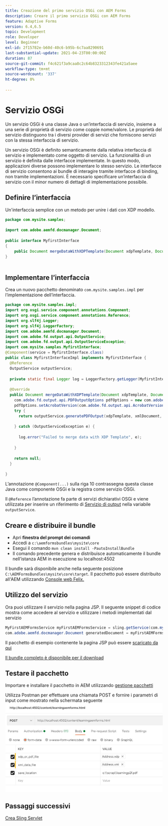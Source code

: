 ```yaml
---
title: Creazione del primo servizio OSGi con AEM Forms
description: Creare il primo servizio OSGi con AEM Forms
feature: Adaptive Forms
version: 6.4,6.5
topic: Development
role: Developer
level: Beginner
exl-id: 2f15782e-b60d-40c6-b95b-6c7aa8290691
last-substantial-update: 2021-04-23T00:00:00Z
duration: 87
source-git-commit: f4c621f3a9caa8c2c64b8323312343fe421a5aee
workflow-type: tm+mt
source-wordcount: '337'
ht-degree: 0%

---
```


# Servizio OSGi

Un servizio OSGi è una classe Java o un’interfaccia di servizio, insieme a una serie di proprietà di servizio come coppie nome/valore. Le proprietà del servizio distinguono tra i diversi provider di servizi che forniscono servizi con la stessa interfaccia di servizio.

Un servizio OSGi è definito semanticamente dalla relativa interfaccia di servizio e implementato come oggetto di servizio. La funzionalità di un servizio è definita dalle interfacce implementate. In questo modo, applicazioni diverse possono implementare lo stesso servizio. Le interfacce di servizio consentono ai bundle di interagire tramite interfacce di binding, non tramite implementazioni. È necessario specificare un’interfaccia di servizio con il minor numero di dettagli di implementazione possibile.

## Definire l’interfaccia

Un&#39;interfaccia semplice con un metodo per unire i dati con <span class="x x-first x-last">XDP</span> modello.

```java
package com.mysite.samples;

import com.adobe.aemfd.docmanager.Document;

public interface MyfirstInterface
{
    public Document mergeDataWithXDPTemplate(Document xdpTemplate, Document xmlDocument);
}
 
```

## Implementare l’interfaccia

Crea un nuovo pacchetto denominato `com.mysite.samples.impl` per l’implementazione dell’interfaccia.

```java
package com.mysite.samples.impl;
import org.osgi.service.component.annotations.Component;
import org.osgi.service.component.annotations.Reference;
import org.slf4j.Logger;
import org.slf4j.LoggerFactory;
import com.adobe.aemfd.docmanager.Document;
import com.adobe.fd.output.api.OutputService;
import com.adobe.fd.output.api.OutputServiceException;
import com.mysite.samples.MyfirstInterface;
@Component(service = MyfirstInterface.class)
public class MyfirstInterfaceImpl implements MyfirstInterface {
  @Reference
  OutputService outputService;

  private static final Logger log = LoggerFactory.getLogger(MyfirstInterfaceImpl.class);

  @Override
  public Document mergeDataWithXDPTemplate(Document xdpTemplate, Document xmlDocument) {
    com.adobe.fd.output.api.PDFOutputOptions pdfOptions = new com.adobe.fd.output.api.PDFOutputOptions();
    pdfOptions.setAcrobatVersion(com.adobe.fd.output.api.AcrobatVersion.Acrobat_11);
    try {
      return outputService.generatePDFOutput(xdpTemplate, xmlDocument, pdfOptions);

    } catch (OutputServiceException e) {

      log.error("Failed to merge data with XDP Template", e);

    }

    return null;
  }

}
```

L’annotazione `@Component(...)` sulla riga 10 contrassegna questa classe Java come componente OSGi e la registra come servizio OSGi.

Il `@Reference` l’annotazione fa parte di servizi dichiarativi OSGi e viene utilizzata per inserire un riferimento di [Servizio di output](https://helpx.adobe.com/experience-manager/6-5/forms/javadocs/index.html?com/adobe/fd/output/api/OutputService.html) nella variabile `outputService`.


## Creare e distribuire il bundle

* Apri **finestra del prompt dei comandi**
* Accedi a `c:\aemformsbundles\mysite\core`
* Esegui il comando `mvn clean install -PautoInstallBundle`
* Il comando precedente genera e distribuisce automaticamente il bundle nell’istanza AEM in esecuzione su localhost:4502

Il bundle sarà disponibile anche nella seguente posizione `C:\AEMFormsBundles\mysite\core\target`. Il pacchetto può essere distribuito all&#39;AEM utilizzando [Console web Felix.](http://localhost:4502/system/console/bundles)

## Utilizzo del servizio

Ora puoi utilizzare il servizio nella pagina JSP. Il seguente snippet di codice mostra come accedere al servizio e utilizzare i metodi implementati dal servizio

```java
MyFirstAEMFormsService myFirstAEMFormsService = sling.getService(com.mysite.samples.MyFirstAEMFormsService.class);
com.adobe.aemfd.docmanager.Document generatedDocument = myFirstAEMFormsService.mergeDataWithXDPTemplate(xdp_or_pdf_template,xmlDocument);
```

Il pacchetto di esempio contenente la pagina JSP può essere [scaricato da qui](assets/learning_aem_forms.zip)

[Il bundle completo è disponibile per il download](assets/mysite.core-1.0.0-SNAPSHOT.jar)

## Testare il pacchetto

Importare e installare il pacchetto in AEM utilizzando [gestione pacchetti](http://localhost:4502/crx/packmgr/index.jsp)

Utilizza Postman per effettuare una chiamata POST e fornire i parametri di input come mostrato nella schermata seguente
![postino](assets/test-service-postman.JPG)

## Passaggi successivi

[Crea Sling Servlet](./create-servlet.md)

